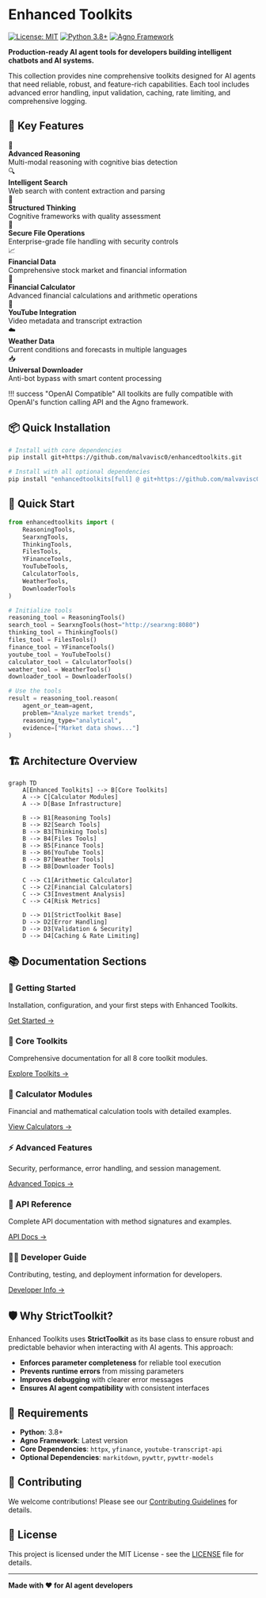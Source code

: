 # Enhanced Toolkits

[![License: MIT](https://img.shields.io/badge/License-MIT-yellow.svg)](./LICENSE)
[![Python 3.8+](https://img.shields.io/badge/python-3.8+-blue.svg)](https://www.python.org/downloads/)
[![Agno Framework](https://img.shields.io/badge/framework-Agno-green.svg)](https://github.com/agno-ai/agno)

**Production-ready AI agent tools for developers building intelligent chatbots and AI systems.**

This collection provides nine comprehensive toolkits designed for AI agents that need reliable, robust, and feature-rich capabilities. Each tool includes advanced error handling, input validation, caching, rate limiting, and comprehensive logging.

## 🚀 Key Features

<div class="feature-list">
  <div class="feature-item">
    <div class="feature-icon">🧠</div>
    <div>
      <strong>Advanced Reasoning</strong><br>
      Multi-modal reasoning with cognitive bias detection
    </div>
  </div>
  <div class="feature-item">
    <div class="feature-icon">🔍</div>
    <div>
      <strong>Intelligent Search</strong><br>
      Web search with content extraction and parsing
    </div>
  </div>
  <div class="feature-item">
    <div class="feature-icon">💭</div>
    <div>
      <strong>Structured Thinking</strong><br>
      Cognitive frameworks with quality assessment
    </div>
  </div>
  <div class="feature-item">
    <div class="feature-icon">📁</div>
    <div>
      <strong>Secure File Operations</strong><br>
      Enterprise-grade file handling with security controls
    </div>
  </div>
  <div class="feature-item">
    <div class="feature-icon">📈</div>
    <div>
      <strong>Financial Data</strong><br>
      Comprehensive stock market and financial information
    </div>
  </div>
  <div class="feature-item">
    <div class="feature-icon">🧮</div>
    <div>
      <strong>Financial Calculator</strong><br>
      Advanced financial calculations and arithmetic operations
    </div>
  </div>
  <div class="feature-item">
    <div class="feature-icon">🎥</div>
    <div>
      <strong>YouTube Integration</strong><br>
      Video metadata and transcript extraction
    </div>
  </div>
  <div class="feature-item">
    <div class="feature-icon">☁️</div>
    <div>
      <strong>Weather Data</strong><br>
      Current conditions and forecasts in multiple languages
    </div>
  </div>
  <div class="feature-item">
    <div class="feature-icon">📥</div>
    <div>
      <strong>Universal Downloader</strong><br>
      Anti-bot bypass with smart content processing
    </div>
  </div>
</div>

!!! success "OpenAI Compatible"
    All toolkits are fully compatible with OpenAI's function calling API and the Agno framework.

## 📦 Quick Installation

```bash
# Install with core dependencies
pip install git+https://github.com/malvavisc0/enhancedtoolkits.git

# Install with all optional dependencies
pip install "enhancedtoolkits[full] @ git+https://github.com/malvavisc0/enhancedtoolkits.git"
```

## 🚀 Quick Start

```python
from enhancedtoolkits import (
    ReasoningTools,
    SearxngTools,
    ThinkingTools,
    FilesTools,
    YFinanceTools,
    YouTubeTools,
    CalculatorTools,
    WeatherTools,
    DownloaderTools
)

# Initialize tools
reasoning_tool = ReasoningTools()
search_tool = SearxngTools(host="http://searxng:8080")
thinking_tool = ThinkingTools()
files_tool = FilesTools()
finance_tool = YFinanceTools()
youtube_tool = YouTubeTools()
calculator_tool = CalculatorTools()
weather_tool = WeatherTools()
downloader_tool = DownloaderTools()

# Use the tools
result = reasoning_tool.reason(
    agent_or_team=agent,
    problem="Analyze market trends",
    reasoning_type="analytical",
    evidence=["Market data shows..."]
)
```

## 🏗️ Architecture Overview

```mermaid
graph TD
    A[Enhanced Toolkits] --> B[Core Toolkits]
    A --> C[Calculator Modules]
    A --> D[Base Infrastructure]
    
    B --> B1[Reasoning Tools]
    B --> B2[Search Tools]
    B --> B3[Thinking Tools]
    B --> B4[Files Tools]
    B --> B5[Finance Tools]
    B --> B6[YouTube Tools]
    B --> B7[Weather Tools]
    B --> B8[Downloader Tools]
    
    C --> C1[Arithmetic Calculator]
    C --> C2[Financial Calculators]
    C --> C3[Investment Analysis]
    C --> C4[Risk Metrics]
    
    D --> D1[StrictToolkit Base]
    D --> D2[Error Handling]
    D --> D3[Validation & Security]
    D --> D4[Caching & Rate Limiting]
```

## 📚 Documentation Sections

<div class="toolkit-grid">
  <div class="toolkit-card">
    <h3>🚀 Getting Started</h3>
    <p>Installation, configuration, and your first steps with Enhanced Toolkits.</p>
    <a href="getting-started/">Get Started →</a>
  </div>
  
  <div class="toolkit-card">
    <h3>🔧 Core Toolkits</h3>
    <p>Comprehensive documentation for all 8 core toolkit modules.</p>
    <a href="toolkits/">Explore Toolkits →</a>
  </div>
  
  <div class="toolkit-card">
    <h3>🧮 Calculator Modules</h3>
    <p>Financial and mathematical calculation tools with detailed examples.</p>
    <a href="calculators/">View Calculators →</a>
  </div>
  
  <div class="toolkit-card">
    <h3>⚡ Advanced Features</h3>
    <p>Security, performance, error handling, and session management.</p>
    <a href="advanced/">Advanced Topics →</a>
  </div>
  
  <div class="toolkit-card">
    <h3>📖 API Reference</h3>
    <p>Complete API documentation with method signatures and examples.</p>
    <a href="api/">API Docs →</a>
  </div>
  
  <div class="toolkit-card">
    <h3>👨‍💻 Developer Guide</h3>
    <p>Contributing, testing, and deployment information for developers.</p>
    <a href="developer/">Developer Info →</a>
  </div>
</div>

## 🛡️ Why StrictToolkit?

Enhanced Toolkits uses **StrictToolkit** as its base class to ensure robust and predictable behavior when interacting with AI agents. This approach:

- **Enforces parameter completeness** for reliable tool execution
- **Prevents runtime errors** from missing parameters
- **Improves debugging** with clearer error messages
- **Ensures AI agent compatibility** with consistent interfaces

## 🔧 Requirements

- **Python**: 3.8+
- **Agno Framework**: Latest version
- **Core Dependencies**: `httpx`, `yfinance`, `youtube-transcript-api`
- **Optional Dependencies**: `markitdown`, `pywttr`, `pywttr-models`

## 🤝 Contributing

We welcome contributions! Please see our [Contributing Guidelines](developer/contributing.md) for details.

## 📄 License

This project is licensed under the MIT License - see the [LICENSE](https://github.com/malvavisc0/enhancedtoolkits/blob/main/LICENSE) file for details.

---

**Made with ❤️ for AI agent developers**